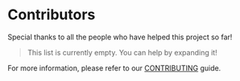 # Contributors

Special thanks to all the people who have helped this project so far!

> This list is currently empty. You can help by expanding it!

For more information, please refer to our [CONTRIBUTING](.github/CONTRIBUTING.md) guide.
